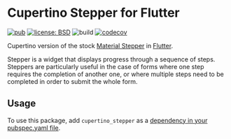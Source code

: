 # Cupertino Stepper for Flutter

[![pub](https://img.shields.io/pub/v/cupertino_stepper.svg)](https://pub.dev/packages/cupertino_stepper)
[![license: BSD](https://img.shields.io/badge/license-BSD-yellow.svg)](https://opensource.org/licenses/BSD-3-Clause)
![build](https://github.com/jpnurmi/cupertino_stepper/workflows/build/badge.svg)
[![codecov](https://codecov.io/gh/jpnurmi/cupertino_stepper/branch/master/graph/badge.svg)](https://codecov.io/gh/jpnurmi/cupertino_stepper)

Cupertino version of the stock [Material Stepper](https://api.flutter.dev/flutter/material/Stepper-class.html)
in [Flutter](https://flutter.dev).

Stepper is a widget that displays progress through a sequence of steps. Steppers are particularly
useful in the case of forms where one step requires the completion of another one, or where multiple
steps need to be completed in order to submit the whole form.

## Usage

To use this package, add `cupertino_stepper` as a [dependency in your pubspec.yaml file](https://flutter.io/platform-plugins/).
